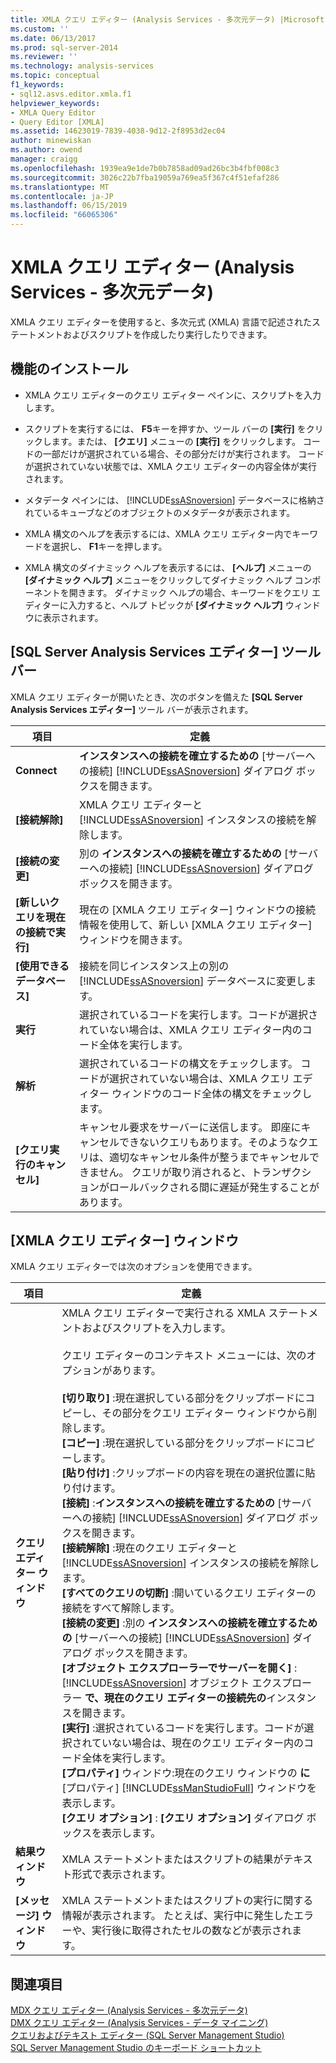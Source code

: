 ```yaml
---
title: XMLA クエリ エディター (Analysis Services - 多次元データ) |Microsoft Docs
ms.custom: ''
ms.date: 06/13/2017
ms.prod: sql-server-2014
ms.reviewer: ''
ms.technology: analysis-services
ms.topic: conceptual
f1_keywords:
- sql12.asvs.editor.xmla.f1
helpviewer_keywords:
- XMLA Query Editor
- Query Editor [XMLA]
ms.assetid: 14623019-7839-4038-9d12-2f8953d2ec04
author: minewiskan
ms.author: owend
manager: craigg
ms.openlocfilehash: 1939ea9e1de7b0b7858ad09ad26bc3b4fbf008c3
ms.sourcegitcommit: 3026c22b7fba19059a769ea5f367c4f51efaf286
ms.translationtype: MT
ms.contentlocale: ja-JP
ms.lasthandoff: 06/15/2019
ms.locfileid: "66065306"
---
```

# <a name="xmla-query-editor-analysis-services---multidimensional-data"></a>XMLA クエリ エディター (Analysis Services - 多次元データ)
  XMLA クエリ エディターを使用すると、多次元式 (XMLA) 言語で記述されたステートメントおよびスクリプトを作成したり実行したりできます。  
  
## <a name="features"></a>機能のインストール  
  
-   XMLA クエリ エディターのクエリ エディター ペインに、スクリプトを入力します。  
  
-   スクリプトを実行するには、 **F5**キーを押すか、ツール バーの **[実行]** をクリックします。または、 **[クエリ]** メニューの **[実行]** をクリックします。 コードの一部だけが選択されている場合、その部分だけが実行されます。 コードが選択されていない状態では、XMLA クエリ エディターの内容全体が実行されます。  
  
-   メタデータ ペインには、 [!INCLUDE[ssASnoversion](../includes/ssasnoversion-md.md)] データベースに格納されているキューブなどのオブジェクトのメタデータが表示されます。  
  
-   XMLA 構文のヘルプを表示するには、XMLA クエリ エディター内でキーワードを選択し、 **F1**キーを押します。  
  
-   XMLA 構文のダイナミック ヘルプを表示するには、 **[ヘルプ]** メニューの **[ダイナミック ヘルプ]** メニューをクリックしてダイナミック ヘルプ コンポーネントを開きます。 ダイナミック ヘルプの場合、キーワードをクエリ エディターに入力すると、ヘルプ トピックが **[ダイナミック ヘルプ]** ウィンドウに表示されます。  
  
## <a name="sql-server-analysis-services-editors-toolbar"></a>[SQL Server Analysis Services エディター] ツール バー  
 XMLA クエリ エディターが開いたとき、次のボタンを備えた **[SQL Server Analysis Services エディター]** ツール バーが表示されます。  
  
|項目|定義|  
|----------|----------------|  
|**Connect**|**インスタンスへの接続を確立するための** [サーバーへの接続] [!INCLUDE[ssASnoversion](../includes/ssasnoversion-md.md)] ダイアログ ボックスを開きます。|  
|**[接続解除]**|XMLA クエリ エディターと [!INCLUDE[ssASnoversion](../includes/ssasnoversion-md.md)] インスタンスの接続を解除します。|  
|**[接続の変更]**|別の **インスタンスへの接続を確立するための** [サーバーへの接続] [!INCLUDE[ssASnoversion](../includes/ssasnoversion-md.md)] ダイアログ ボックスを開きます。|  
|**[新しいクエリを現在の接続で実行]**|現在の [XMLA クエリ エディター] ウィンドウの接続情報を使用して、新しい [XMLA クエリ エディター] ウィンドウを開きます。|  
|**[使用できるデータベース]**|接続を同じインスタンス上の別の [!INCLUDE[ssASnoversion](../includes/ssasnoversion-md.md)] データベースに変更します。|  
|**実行**|選択されているコードを実行します。コードが選択されていない場合は、XMLA クエリ エディター内のコード全体を実行します。|  
|**解析**|選択されているコードの構文をチェックします。 コードが選択されていない場合は、XMLA クエリ エディター ウィンドウのコード全体の構文をチェックします。|  
|**[クエリ実行のキャンセル]**|キャンセル要求をサーバーに送信します。 即座にキャンセルできないクエリもあります。そのようなクエリは、適切なキャンセル条件が整うまでキャンセルできません。 クエリが取り消されると、トランザクションがロールバックされる間に遅延が発生することがあります。|  
  
## <a name="xmla-query-editor-window"></a>[XMLA クエリ エディター] ウィンドウ  
 XMLA クエリ エディターでは次のオプションを使用できます。  
  
|項目|定義|  
|----------|----------------|  
|**クエリ エディター ウィンドウ**|XMLA クエリ エディターで実行される XMLA ステートメントおよびスクリプトを入力します。<br /><br /> クエリ エディターのコンテキスト メニューには、次のオプションがあります。<br /><br /> **[切り取り]** :現在選択している部分をクリップボードにコピーし、その部分をクエリ エディター ウィンドウから削除します。<br />**[コピー]** :現在選択している部分をクリップボードにコピーします。<br />**[貼り付け]** :クリップボードの内容を現在の選択位置に貼り付けます。<br />**[接続]** :**インスタンスへの接続を確立するための** [サーバーへの接続] [!INCLUDE[ssASnoversion](../includes/ssasnoversion-md.md)] ダイアログ ボックスを開きます。<br />**[接続解除]** :現在のクエリ エディターと [!INCLUDE[ssASnoversion](../includes/ssasnoversion-md.md)] インスタンスの接続を解除します。<br />**[すべてのクエリの切断]** :開いているクエリ エディターの接続をすべて解除します。<br />**[接続の変更]** :別の **インスタンスへの接続を確立するための** [サーバーへの接続] [!INCLUDE[ssASnoversion](../includes/ssasnoversion-md.md)] ダイアログ ボックスを開きます。<br />**[オブジェクト エクスプローラーでサーバーを開く]** :[!INCLUDE[ssASnoversion](../includes/ssasnoversion-md.md)] オブジェクト エクスプローラー **で、現在のクエリ エディターの接続先の**インスタンスを開きます。<br />**[実行]** :選択されているコードを実行します。コードが選択されていない場合は、現在のクエリ エディター内のコード全体を実行します。<br />**[プロパティ]** ウィンドウ:現在のクエリ ウィンドウの **に** [プロパティ] [!INCLUDE[ssManStudioFull](../includes/ssmanstudiofull-md.md)] ウィンドウを表示します。<br />**[クエリ オプション]** : **[クエリ オプション]** ダイアログ ボックスを表示します。|  
|**結果ウィンドウ**|XMLA ステートメントまたはスクリプトの結果がテキスト形式で表示されます。|  
|**[メッセージ] ウィンドウ**|XMLA ステートメントまたはスクリプトの実行に関する情報が表示されます。 たとえば、実行中に発生したエラーや、実行後に取得されたセルの数などが表示されます。|  
  
## <a name="see-also"></a>関連項目  
 [MDX クエリ エディター &#40;Analysis Services - 多次元データ&#41;](mdx-query-editor-analysis-services-multidimensional-data.md)   
 [DMX クエリ エディター &#40;Analysis Services - データ マイニング&#41;](dmx-query-editor-analysis-services-data-mining.md)   
 [クエリおよびテキスト エディター &#40;SQL Server Management Studio&#41;](../relational-databases/scripting/query-and-text-editors-sql-server-management-studio.md)   
 [SQL Server Management Studio のキーボード ショートカット](../ssms/sql-server-management-studio-keyboard-shortcuts.md)  
  
  

